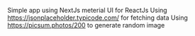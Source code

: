 Simple app using NextJs meterial UI for ReactJs
Using https://jsonplaceholder.typicode.com/ for fetching data
Using https://picsum.photos/200 to generate random image
